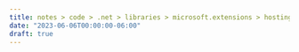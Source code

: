 ```yaml
---
title: notes > code > .net > libraries > microsoft.extensions > hosting
date: "2023-06-06T00:00:00-06:00"
draft: true
---
```

